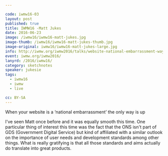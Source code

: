 ```yaml
---

code: iwmw16-03
layout: post
published: true
title: IWMW16 -Matt Jukes 
date: 2016-06-23
image: /iwmw16/iwmw16-matt-jukes.jpg
image-thumb: /iwmw16/iwmw16-matt-jukes-thumb.jpg
image-original: iwmw16/iwmw16-matt-jukes-large.jpg
info: http://iwmw.org/iwmw2016/talks/website-national-embarrassment-way/
event: iwmw.org/iwmw2016/
lanyrd: /2016/iwmw16/
category: sketchnotes
speaker: jukesie
tags:
  - iwmw16
  - iwmw
  - live

cc: BY-SA
---
```


When your website is a ‘national embarrassment’ the only way is up

I've seen Matt once before and it was equally smooth this time. One particular thing of interest this time was the fact that the ONS isn't part of GDS (Government Digital Service) but kind of affiliated with a similar outlook on the importance of user needs and development standards among other things. What is really gratifying is that all those standards and aims actually do translate into great products.
